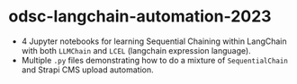 # odsc-langchain-automation-2023

- 4 Jupyter notebooks for learning Sequential Chaining within LangChain with both `LLMChain` and `LCEL` (langchain expression language).
- Multiple `.py` files demonstrating how to do a mixture of `SequentialChain` and Strapi CMS upload automation.
